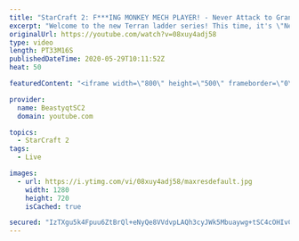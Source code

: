 ```yaml
---
title: "StarCraft 2: F***ING MONKEY MECH PLAYER! - Never Attack to Grandmaster"
excerpt: "Welcome to the new Terran ladder series! This time, it's \"Never Attack to Grandmaster!\" In this challenge, I play as Terran on the EU ladder, and in every game I'm not allowed to attack with any units except for using Ghosts. I'm allowed to make any army units for defending, as long as I don't attack"
originalUrl: https://youtube.com/watch?v=08xuy4adj58
type: video
length: PT33M16S
publishedDateTime: 2020-05-29T10:11:52Z
heat: 50

featuredContent: "<iframe width=\"800\" height=\"500\" frameborder=\"0\" src=\"https://www.youtube.com/embed/08xuy4adj58\" allow=\"accelerometer; autoplay; encrypted-media; gyroscope; picture-in-picture\" allowfullscreen></iframe>"

provider:
  name: BeastyqtSC2
  domain: youtube.com

topics:
  - StarCraft 2
tags:
  - Live

images:
  - url: https://i.ytimg.com/vi/08xuy4adj58/maxresdefault.jpg
    width: 1280
    height: 720
    isCached: true

secured: "IzTXgu5k4Fpuu6ZtBrQl+eNyQe8VVdvpLAQh3cyJWk5Mbuaywg+tSC4cOHIvCjBd8lJu1DaVWVD24OUa65kpq7HS0AhDCo4cyjnMgTaSQwnRdKUmP3yGmgr3j6DoDXTmLnyWHTUyQH4AYUTg0DEbmJzalguYcQCCKfCLJxtaLXt9+7cOQSwOgkcXg8s5KmUwPSzxdEEZoW6EJu7AKCZ5RSi+rQ1Y+S0TtlsuEIj+rDoWqHK/xxeAZSEb0i/KPdoxiQNw0Fh/fDEo0VCg2WiNDpreLsA0kvOwWhqIghi/mTwwefOtPIu1oF+Gh3/wNapp6mlkpxullgy1r2KI9+4qJDPu2zEM+UAoc+ozCRN/VGKoO9mTVAN77xIpehY49wSDjMlGjfv9tZxvjUtL2Vnvczj7Z4IGWvd8gJW4umwE3zA=;htLv71Xhzg9S7gf7bXnjkg=="
---
```


